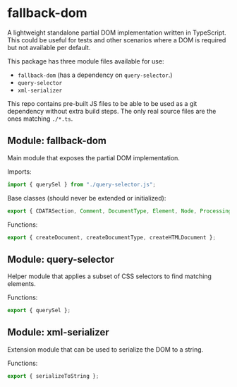 # fallback-dom

A lightweight standalone partial DOM implementation written in TypeScript. This could be useful for tests and other scenarios where a DOM is required but not available per default.

This package has three module files available for use:
- `fallback-dom` (has a dependency on `query-selector`.)
- `query-selector`
- `xml-serializer`

This repo contains pre-built JS files to be able to be used as a git dependency without extra build steps. The only real source files are the ones matching `./*.ts`.

## Module: fallback-dom

Main module that exposes the partial DOM implementation.

Imports:
```js
import { querySel } from "./query-selector.js";
```

Base classes (should never be extended or initialized):
```js
export { CDATASection, Comment, DocumentType, Element, Node, ProcessingInstruction, Text };
```

Functions:
```js
export { createDocument, createDocumentType, createHTMLDocument };
```


## Module: query-selector

Helper module that applies a subset of CSS selectors to find matching elements.

Functions:
```js
export { querySel };
```


## Module: xml-serializer

Extension module that can be used to serialize the DOM to a string.

Functions:
```js
export { serializeToString };
```
